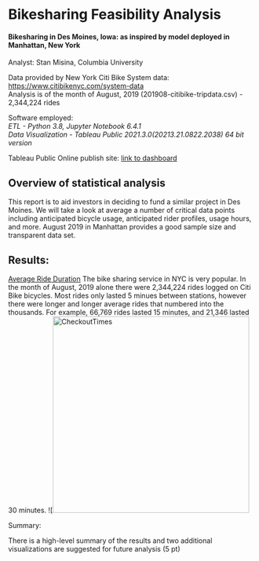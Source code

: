 # Bikesharing Feasibility Analysis
#### Bikesharing in Des Moines, Iowa: as inspired by model deployed in Manhattan, New York

Analyst:
Stan Misina, Columbia University

Data provided by New York Citi Bike System data: https://www.citibikenyc.com/system-data<br />
Analysis is of the month of August, 2019 (201908-citibike-tripdata.csv) - 2,344,224 rides

Software employed:<br />
<i>ETL - Python 3.8, Jupyter Notebook 6.4.1</i><br />
<i>Data Visualization - Tableau Public 2021.3.0(20213.21.0822.2038) 64 bit version</i>

Tableau Public Online publish site: [link to dashboard](https://public.tableau.com/views/TableauChallenge_16317440220100/BikesharingAnalysis?:language=en-US&publish=yes&:display_count=n&:origin=viz_share_link "link to dashboard")

## Overview of statistical analysis
This report is to aid investors in deciding to fund a similar project in Des Moines. We will take a look at average a number of critical data points including anticipated bicycle usage, anticipated rider profiles, usage hours, and more. August 2019 in Manhattan provides a good sample size and transparent data set.

## Results:
[Average Ride Duration](https://public.tableau.com/views/TableauChallenge_16317440220100/BikesharingAnalysis?:language=en-US&publish=yes&:display_count=n&:origin=viz_share_link)
The bike sharing service in NYC is very popular. In the month of August, 2019 alone there were 2,344,224 rides logged on Citi Bike bicycles. Most rides only lasted 5 minues between stations, however there were longer and longer average rides that numbered into the thousands. For example, 66,769 rides lasted 15 minutes, and 21,346 lasted 30 minutes.
![<img width="400" alt="CheckoutTimes" src="https://user-images.githubusercontent.com/84740997/133910624-3f87d3f8-97b4-4cf2-95d6-0989072e8597.png">


Summary:

There is a high-level summary of the results and two additional visualizations are suggested for future analysis (5 pt)
